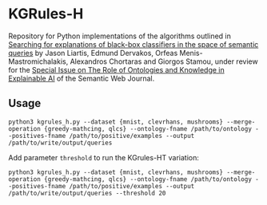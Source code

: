 # KGRules-H
Repository for Python implementations of the algorithms outlined in 
[Searching for explanations of black-box classifiers in the space of semantic 
queries](http://www.semantic-web-journal.net/content/searching-explanations-black-box-classifiers-space-queries) 
by Jason Liartis, Edmund Dervakos, Orfeas Menis-Mastromichalakis, Alexandros Chortaras and Giorgos Stamou, under review 
for the [Special Issue on The Role of Ontologies and Knowledge in Explainable 
AI](http://www.semantic-web-journal.net/blog/call-papers-special-issue-role-ontologies-and-knowledge-explainable-ai) 
of the Semantic Web Journal.

## Usage
```
python3 kgrules_h.py --dataset {mnist, clevrhans, mushrooms} --merge-operation {greedy-mathcing, qlcs} --ontology-fname /path/to/ontology --positives-fname /path/to/positive/examples --output /path/to/write/output/queries
```

Add parameter ```threshold``` to run the KGrules-HT variation:
```
python3 kgrules_h.py --dataset {mnist, clevrhans, mushrooms} --merge-operation {greedy-mathcing, qlcs} --ontology-fname /path/to/ontology --positives-fname /path/to/positive/examples --output /path/to/write/output/queries --threshold 20
```
